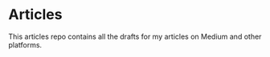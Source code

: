 # Articles

This articles repo contains all the drafts for my articles on Medium and other platforms.
